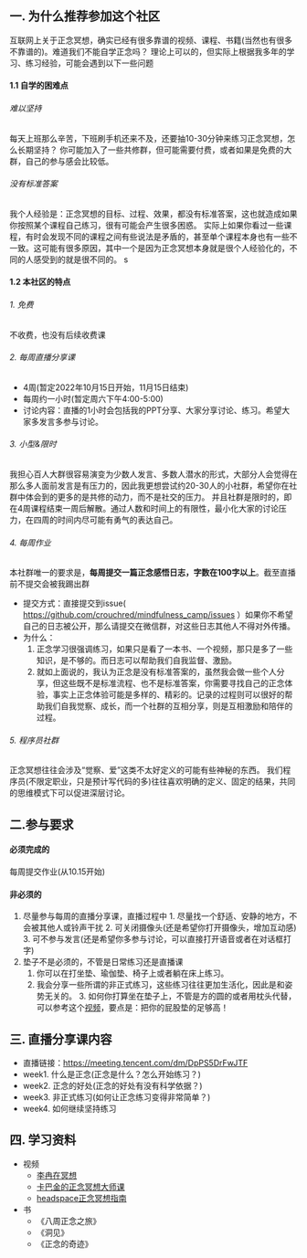 ## 一. 为什么推荐参加这个社区
互联网上关于正念冥想，确实已经有很多靠谱的视频、课程、书籍(当然也有很多不靠谱的)。难道我们不能自学正念吗？
理论上可以的，但实际上根据我多年的学习、练习经验，可能会遇到以下一些问题
#### 1.1 自学的困难点
###### 难以坚持
每天上班那么辛苦，下班刷手机还来不及，还要抽10-30分钟来练习正念冥想，怎么长期坚持？
你可能加入了一些共修群，但可能需要付费，或者如果是免费的大群，自己的参与感会比较低。

###### 没有标准答案
我个人经验是：正念冥想的目标、过程、效果，都没有标准答案，这也就造成如果你按照某个课程自己练习，很有可能会产生很多困惑。
实际上如果你看过一些课程，有时会发现不同的课程之间有些说法是矛盾的，甚至单个课程本身也有一些不一致。这可能有很多原因，其中一个是因为正念冥想本身就是很个人经验化的，不同的人感受到的就是很不同的。
s
#### 1.2 本社区的特点
###### 1. 免费
不收费，也没有后续收费课

###### 2. 每周直播分享课
+ 4周(暂定2022年10月15日开始，11月15日结束)
+ 每周约一小时(暂定周六下午4:00-5:00)
+ 讨论内容：直播的1小时会包括我的PPT分享、大家分享讨论、练习。希望大家多发言多参与讨论。

###### 3. 小型&限时
我担心百人大群很容易演变为少数人发言、多数人潜水的形式，大部分人会觉得在那么多人面前发言是有压力的，因此我更想尝试约20-30人的小社群，希望你在社群中体会到的更多的是共修的动力，而不是社交的压力。
并且社群是限时的，即在4周课程结束一周后解散。通过人数和时间上的有限性，最小化大家的讨论压力，在四周的时间内尽可能有勇气的表达自己。

###### 4. 每周作业
本社群唯一的要求是，**每周提交一篇正念感悟日志，字数在100字以上**。截至直播前不提交会被我踢出群
+ 提交方式：直接提交到issue( https://github.com/crouchred/mindfulness_camp/issues ）如果你不希望自己的日志被公开，那么请提交在微信群，对这些日志其他人不得对外传播。
+ 为什么： 
    1. 正念学习很强调练习，如果只是看了一本书、一个视频，那只是多了一些知识，是不够的。而日志可以帮助我们自我监督、激励。
    2. 就如上面说的，我认为正念是没有标准答案的，虽然我会做一些个人分享，但这些既不是标准流程、也不是标准答案，你需要寻找自己的正念体验，事实上正念体验可能是多样的、精彩的。记录的过程则可以很好的帮助我们自我觉察、成长，而一个社群的互相分享，则是互相激励和陪伴的过程。

###### 5. 程序员社群
正念冥想往往会涉及“觉察、爱”这类不太好定义的可能有些神秘的东西。
我们程序员(不限定职业，只是预计写代码的多)往往喜欢明确的定义、固定的结果，共同的思维模式下可以促进深层讨论。


## 二.参与要求

#### 必须完成的
每周提交作业(从10.15开始)

#### 非必须的
1. 尽量参与每周的直播分享课，直播过程中
    	1. 尽量找一个舒适、安静的地方，不会被其他人或铃声干扰
	2. 可关闭摄像头(还是希望你打开摄像头，增加互动感)
	3. 可不参与发言(还是希望你多参与讨论，可以直接打开语音或者在对话框打字)
2. 垫子不是必须的，不管是日常练习还是直播课
	1. 你可以在打坐垫、瑜伽垫、椅子上或者躺在床上练习。
	2. 我会分享一些所谓的非正式练习，这些练习往往更加生活化，因此是和姿势无关的。
    	3. 如何你打算坐在垫子上，不管是方的圆的或者用枕头代替，可以参考这个[视频](https://www.youtube.com/watch?v=767oowLuNpU)，要点是：把你的屁股垫的足够高！

## 三. 直播分享课内容
+ 直播链接：https://meeting.tencent.com/dm/DpPS5DrFwJTF
+ week1. 什么是正念(正念是什么？怎么开始练习？)
+ week2. 正念的好处(正念的好处有没有科学依据？)
+ week3. 非正式练习(如何让正念练习变得非常简单？)
+ week4. 如何继续坚持练习

## 四. 学习资料
+ 视频
	+ [李冉在冥想](https://www.bilibili.com/video/BV1Rq4y1F7r4)
	+ [卡巴金的正念冥想大师课](https://www.bilibili.com/video/BV19y4y1V7RU)
	+ [headspace正念冥想指南](https://www.bilibili.com/video/BV1Pf4y157pj)
+ 书
	+ 《八周正念之旅》 
	+ 《洞见》
	+ 《正念的奇迹》
